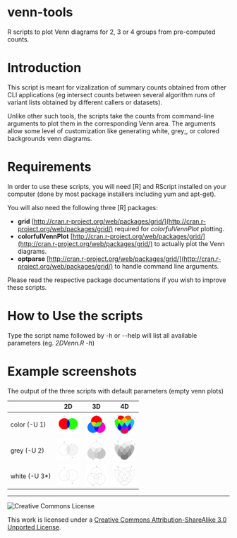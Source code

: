 venn-tools
==========

R scripts to plot Venn diagrams for 2, 3 or 4 groups from pre-computed counts.

# Introduction


This script is meant for vizalization of summary counts obtained from other CLI applications (eg intersect counts between several algorithm runs of variant lists obtained by different callers or datasets). 

Unlike other such tools, the scripts take the counts from command-line arguments to plot them in the corresponding Venn area. The arguments allow some level of customization like generating white, grey;, or colored backgrounds venn diagrams.

# Requirements

In order to use these scripts, you will need [R] and RScript installed on your computer (done by most package installers including yum and apt-get).

You will also need the following three [R] packages:

* **grid** [http://cran.r-project.org/web/packages/grid/](http://cran.r-project.org/web/packages/grid/) required for *colorfulVennPlot* plotting.
* **colorfulVennPlot** [http://cran.r-project.org/web/packages/grid/](http://cran.r-project.org/web/packages/grid/) to actually plot the Venn diagrams.
* **optparse** [http://cran.r-project.org/web/packages/grid/](http://cran.r-project.org/web/packages/grid/) to handle command line arguments.

Please read the respective package documentations if you wish to improve these scripts.

# How to Use the scripts

Type the script name followed by -h or --help will list all available parameters (eg. *2DVenn.R -h*)

# Example screenshots

The output of the three scripts with default parameters (empty venn plots)

|               | 2D  | 3D  | 4D  |
|---------------|-----|-----|-----|
| color (-U 1)  | <img src="pictures/2Dvenn_color.png?raw=true" alt="2D color" style="width: 50px;"/> | <img src="pictures/3Dvenn_color.png?raw=true" alt="3D color" style="width: 50px;"/> | <img src="pictures/4Dvenn_color.png?raw=true" alt="4D color" style="width: 50px;"/> |
| grey (-U 2)   | <img src="pictures/2Dvenn_grey.png?raw=true" alt="2D grey" style="width: 50px;"/> | <img src="pictures/3Dvenn_grey.png?raw=true" alt="3D grey" style="width: 50px;"/> | <img src="pictures/4Dvenn_grey.png?raw=true" alt="4D grey" style="width: 50px;"/> |
| white (-U 3*) | <img src="pictures/2Dvenn_white.png?raw=true" alt="2D white" style="width: 50px;"/> | <img src="pictures/3Dvenn_white.png?raw=true" alt="3D white" style="width: 50px;"/> | <img src="pictures/4Dvenn_white.png?raw=true" alt="4D white" style="width: 50px;"/> |

------------

![Creative Commons License](http://i.creativecommons.org/l/by-sa/3.0/88x31.png?raw=true)

This work is licensed under a [Creative Commons Attribution-ShareAlike 3.0 Unported License](http://creativecommons.org/licenses/by-sa/3.0/).

